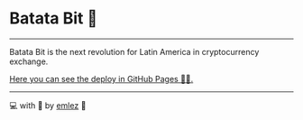 # Batata Bit 🥔

---

Batata Bit is the next revolution for Latin America in cryptocurrency exchange.

[Here you can see the deploy in GitHub Pages 🐙🐱.](https://emlez.github.io/Batata-Bit/)

---

💻 with 💜 by [emlez](https://github.com/emlez) 🔰
